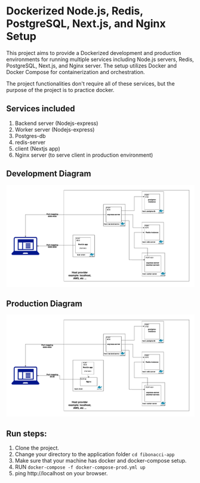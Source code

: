# Dockerized Node.js, Redis, PostgreSQL, Next.js, and Nginx Setup

This project aims to provide a Dockerized development and production environments for running multiple services including Node.js servers, Redis, PostgreSQL, Next.js, and Nginx server. The setup utilizes Docker and Docker Compose for containerization and orchestration.

The project functionalities don't require all of these services, but the purpose of the project is to
practice docker.

## Services included

1. Backend server (Nodejs-express)
2. Worker server (Nodejs-express)
3. Postgres-db
4. redis-server
5. client (Nextjs app)
6. Nginx server (to serve client in production environment)

## Development Diagram

![Services diagram](dev.png)

## Production Diagram

![Services diagram](prod.png)

## Run steps:

1. Clone the project.
2. Change your directory to the application folder `cd fibonacci-app`
3. Make sure that your machine has docker and docker-compose setup.
4. RUN `docker-compose -f docker-compose-prod.yml up`
5. ping http://localhost on your browser.
